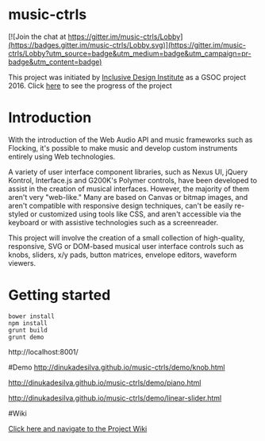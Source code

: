 # music-ctrls

[![Join the chat at https://gitter.im/music-ctrls/Lobby](https://badges.gitter.im/music-ctrls/Lobby.svg)](https://gitter.im/music-ctrls/Lobby?utm_source=badge&utm_medium=badge&utm_campaign=pr-badge&utm_content=badge)

This project was initiated by [Inclusive Design Institute](http://inclusivedesign.ca/) as a GSOC project 2016. 
Click [here](https://github.com/dinukadesilva/music-ctrls/wiki) to see the progress of the project

# Introduction

With the introduction of the Web Audio API and music frameworks such as Flocking, it's possible to make music and develop custom instruments entirely using Web technologies.

A variety of user interface component libraries, such as Nexus UI, jQuery Kontrol, Interface.js and G200K's Polymer controls, have been developed to assist in the creation of musical interfaces. However, the majority of them aren't very "web-like." Many are based on Canvas or bitmap images, and aren't compatible with responsive design techniques, can't be easily re-styled or customized using tools like CSS, and aren't accessible via the keyboard or with assistive technologies such as a screenreader.

This project will involve the creation of a small collection of high-quality, responsive, SVG or DOM-based musical user interface controls such as knobs, sliders, x/y pads, button matrices, envelope editors, waveform viewers.

# Getting started

```
bower install
npm install
grunt build
grunt demo
```

http://localhost:8001/

#Demo
http://dinukadesilva.github.io/music-ctrls/demo/knob.html

http://dinukadesilva.github.io/music-ctrls/demo/piano.html

http://dinukadesilva.github.io/music-ctrls/demo/linear-slider.html

#Wiki

[Click here and navigate to the Project Wiki](https://github.com/dinukadesilva/music-ctrls/wiki)
